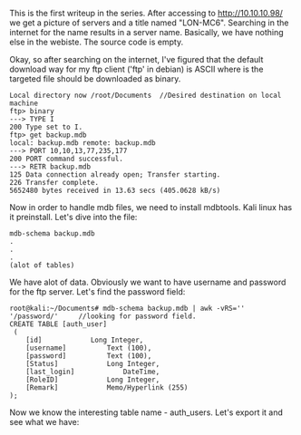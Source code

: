 This is the first writeup in the series.
After accessing to http://10.10.10.98/ we get a picture of servers and a title named "LON-MC6". 
Searching in the internet for the name results in a server name. Basically, we have nothing else in the webiste.
The source code is empty.



Okay, so after searching on the internet, I've figured that the default download way for my ftp client ('ftp' in debian) is ASCII where is the targeted file should be downloaded as binary. 
```ftp> lcd /root/Documents
Local directory now /root/Documents  //Desired destination on local machine
ftp> binary
---> TYPE I
200 Type set to I.
ftp> get backup.mdb
local: backup.mdb remote: backup.mdb
---> PORT 10,10,13,77,235,177
200 PORT command successful.
---> RETR backup.mdb
125 Data connection already open; Transfer starting.
226 Transfer complete.
5652480 bytes received in 13.63 secs (405.0628 kB/s)
```
Now in order to handle mdb files, we need to install mdbtools. Kali linux has it preinstall. Let's dive into the file:
```
mdb-schema backup.mdb
.
.
.
(alot of tables)
```
We have alot of data. Obviously we want to have username and password for the ftp server. Let's find the password field:
```
root@kali:~/Documents# mdb-schema backup.mdb | awk -vRS='' '/password/'     //looking for password field.
CREATE TABLE [auth_user]
 (
	[id]			Long Integer, 
	[username]			Text (100), 
	[password]			Text (100), 
	[Status]			Long Integer, 
	[last_login]			DateTime, 
	[RoleID]			Long Integer, 
	[Remark]			Memo/Hyperlink (255)
);
```
Now we know the interesting table name - auth_users.
Let's export it and see what we have:






